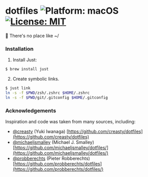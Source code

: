 # dotfiles ![Platform: macOS](https://img.shields.io/badge/Platform-macOS-lightgrey) [![License: MIT](https://img.shields.io/badge/License-MIT-yellow.svg)](./LICENSE)

🏡 There's no place like ~/

### Installation

1. Install Just:

```zsh
$ brew install just
```

2. Create symbolic links.

```zsh
$ just link
ln -s -f $PWD/zsh/.zshrc $HOME/.zshrc
ln -s -f $PWD/git/.gitconfig $HOME/.gitconfig
```

### Acknowledgements

Inspiration and code was taken from many sources, including:

* [@creasty](https://github.com/creasty) (Yuki Iwanaga)
  [https://github.com/creasty/dotfiles](https://github.com/creasty/dotfiles)
* [@michaeljsmalley](https://github.com/michaeljsmalley) (Michael J. Smalley)
  [https://github.com/michaeljsmalley/dotfiles/](https://github.com/michaeljsmalley/dotfiles/)
* [@probberechts](https://github.com/probberechts) (Pieter Robberechts)
  [https://github.com/probberechts/dotfiles](https://github.com/probberechts/dotfiles/)
